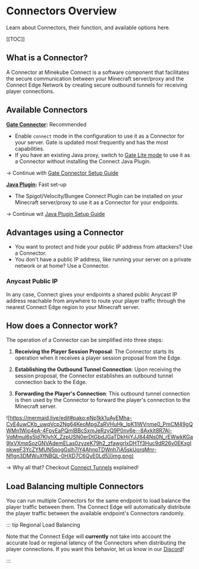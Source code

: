 # Connectors Overview

Learn about Connectors, their function, and available options here.

[[TOC]]

## What is a Connector?

A Connector at Minekube Connect is a software component that facilitates the secure
communication between your Minecraft server/proxy and the Connect Edge Network by
creating secure outbound tunnels for receiving player connections.

## Available Connectors

**[Gate Connector](gate.md):** <VPBadge type="info">Recommended</VPBadge>

- Enable `connect` mode in the configuration to use it as a Connector for your
  server. Gate is updated most frequently and has the most capabilities.
- If you have an existing Java proxy, switch to [Gate Lite mode](gate.md#gate-lite-mode) to use it as a Connector
  without installing the Connect Java Plugin.

-> Continue with [Gate Connector Setup Guide](gate.md)

**[Java Plugin](plugin.md):** <VPBadge type="info">Fast set-up</VPBadge>

- The Spigot/Velocity/Bungee Connect Plugin can be installed on your Minecraft server/proxy to
  use it as a Connector for your endpoints.

-> Continue wit [Java Plugin Setup Guide](plugin.md)

## Advantages using a Connector

- You want to protect and hide your public IP address from attackers? Use a Connector.
- You don't have a public IP address, like running your server on a private network or at home? Use a Connector.

### Anycast Public IP

In any case, Connect gives your endpoints a shared public Anycast IP address reachable from
anywhere to route your player traffic through the nearest Connect Edge region to your Minecraft server.

## How does a Connector work?

The operation of a Connector can be simplified into three steps:

1. **Receiving the Player Session Proposal**: The Connector starts its operation when it receives a player session
   proposal from the Edge.

2. **Establishing the Outbound Tunnel Connection**: Upon receiving the session proposal, the Connector establishes an
   outbound tunnel connection back to the Edge.

3. **Forwarding the Player's Connection**: This outbound tunnel connection is then used by the Connector to forward the
   player's connection to the Minecraft server.

![https://mermaid.live/edit#pako:eNp1kk1uAyEMha-CvE4uwCKb_uwqVcp2Ng64KeoMpgZaRVHuHk_IpK1IWVnme0_PmCM49gQWMn1Wio4eA-4FpyEaPQmlBBcSxmJeRzyQ9P0nv6e--8Axkit8R7Al-VqMmul6s5ld7KIyhX_ZzpUSN0erDtGbdJGaTDkHjiYJJ844Ns0N_rEWwkKGa9lxVXmpSozGNVAdemELas0zyzeK79h2_zfawgrlxDHTf3Huc9dR26v0EKxgIpkweF3YcZYMUN5pogGslh7lY4AhnpTDWnh7iA5skUorqMnr-Nflgn3DMWuXfNBQL-0HXD7C6QyE0Ld5](img.png)

-> Why all that? Checkout [Connect Tunnels](/guide/tunnels) explained!

## Load Balancing multiple Connectors

You can run multiple Connectors for the same endpoint to load balance the player traffic between them.
The Connect Edge will automatically distribute the player traffic between the available endpoint's Connectors randomly.

::: tip Regional Load Balancing

Note that the Connect Edge will **currently** not take into account the accurate load or regional latency of the
Connectors when
distributing the player connections. If you want this behavior, let us know in
our [Discord](https://minekube.com/discord)!

::: 